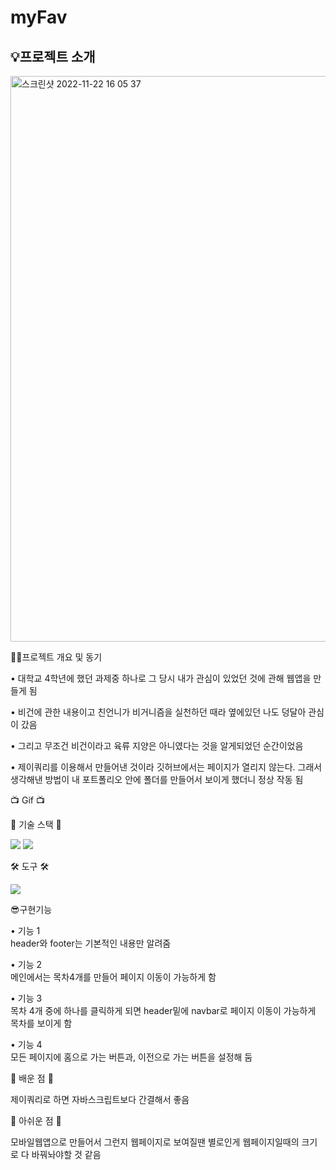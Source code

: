 # myFav
<h2>💡프로젝트 소개</h2>
<img width="905" alt="스크린샷 2022-11-22 16 05 37" src="https://user-images.githubusercontent.com/62044613/203247729-559fdec5-bee7-41fc-820c-5e57604b705d.png">

✍🏻프로젝트 개요 및 동기 

• 대학교 4학년에 했던 과제중 하나로 그 당시 내가 관심이 있었던 것에 관해 웹앱을 만들게 됨

• 비건에 관한 내용이고 친언니가 비거니즘을 실천하던 때라 옆에있던 나도 덩달아 관심이 갔음

• 그리고 무조건 비건이라고 육류 지양은 아니였다는 것을 알게되었던 순간이었음

• 제이쿼리를 이용해서 만들어낸 것이라 깃허브에서는 페이지가 열리지 않는다. 그래서 생각해낸 방법이 내 포트폴리오 안에 폴더를 만들어서 보이게 했더니 정상 작동 됨 


📺 Gif 📺</br>



🎀 기술 스택 🎀 

<img src="https://img.shields.io/badge/HTML5-E34F26?style=flat-square&logo=html5&logoColor=white"/> <img src="https://img.shields.io/badge/JQUERY-1572B6?style=flat-square&logo=jquery&logoColor=white"/> 

🛠 도구 🛠 

<img src="https://img.shields.io/badge/Visual Studio Code-007ACC?style=flat-square&logo=visualstudiocode&logoColor=white"/>

😎구현기능

• 기능 1 </br>
 header와 footer는 기본적인 내용만 알려줌

• 기능 2</br>
메인에서는 목차4개를 만들어 페이지 이동이 가능하게 함

• 기능 3</br>
목차 4개 중에 하나를 클릭하게 되면 header밑에 navbar로 페이지 이동이 가능하게 목차를 보이게 함

• 기능 4 </br>
모든 페이지에 홈으로 가는 버튼과, 이전으로 가는 버튼을 설정해 둠


🫠 배운 점 🫠

제이쿼리로 하면 자바스크립트보다 간결해서 좋음

🫠 아쉬운 점 🫠

모바일웹앱으로 만들어서 그런지 웹페이지로 보여질땐 별로인게 웹페이지일때의 크기로 다 바꿔놔야할 것 같음


